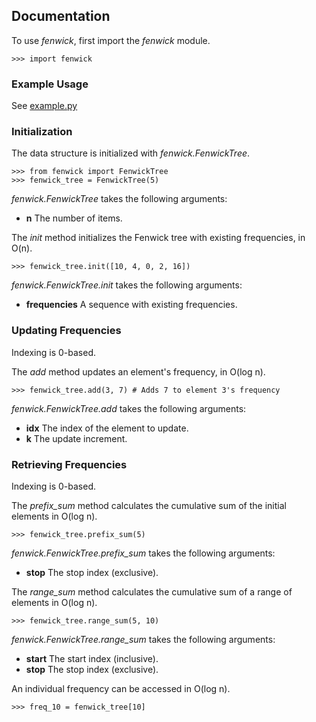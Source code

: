 ﻿Documentation
-------------

To use *fenwick*, first import the *fenwick* module.

    >>> import fenwick
    
### Example Usage

See [example.py](example.py)

### Initialization

The data structure is initialized with *fenwick.FenwickTree*.
    
    >>> from fenwick import FenwickTree
    >>> fenwick_tree = FenwickTree(5)

*fenwick.FenwickTree* takes the following arguments:

* **n** The number of items.

The *init* method initializes the Fenwick tree with existing frequencies,
in O(n).

    >>> fenwick_tree.init([10, 4, 0, 2, 16])

*fenwick.FenwickTree.init* takes the following arguments:

* **frequencies** A sequence with existing frequencies.

### Updating Frequencies

Indexing is 0-based.

The *add* method updates an element's frequency, in O(log n).

    >>> fenwick_tree.add(3, 7) # Adds 7 to element 3's frequency

*fenwick.FenwickTree.add* takes the following arguments:

* **idx** The index of the element to update.
* **k** The update increment.

### Retrieving Frequencies

Indexing is 0-based.

The *prefix_sum* method calculates the cumulative sum of the initial elements
in O(log n).

    >>> fenwick_tree.prefix_sum(5)

*fenwick.FenwickTree.prefix_sum* takes the following arguments:

* **stop** The stop index (exclusive).

The *range_sum* method calculates the cumulative sum of a range of elements
in O(log n).

    >>> fenwick_tree.range_sum(5, 10)

*fenwick.FenwickTree.range_sum* takes the following arguments:

* **start** The start index (inclusive).
* **stop** The stop index (exclusive).

An individual frequency can be accessed in O(log n).

    >>> freq_10 = fenwick_tree[10]
